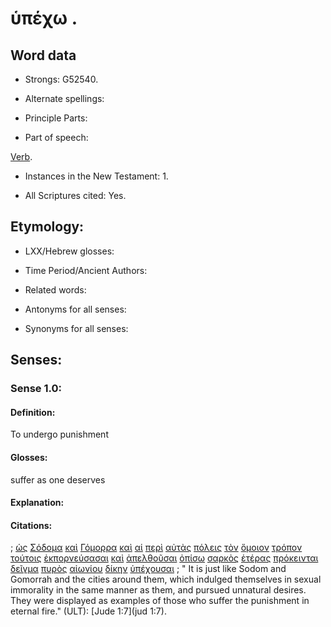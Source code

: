 # ὑπέχω .

<!-- Status: S2=NeedsFinalCheck -->
<!-- Lexica used for edits: BDAG, FFM, LN, A-S -->

## Word data

* Strongs: G52540.


* Alternate spellings:

* Principle Parts: 

* Part of speech: 

[Verb](http://ugg.readthedocs.io/en/latest/verb.html).

* Instances in the New Testament: 1.

* All Scriptures cited: Yes.

## Etymology: 

* LXX/Hebrew glosses: 

* Time Period/Ancient Authors: 

* Related words: 

* Antonyms for all senses:

* Synonyms for all senses: 

## Senses:

### Sense 1.0:

#### Definition: 

To undergo punishment

#### Glosses:

suffer as one deserves

#### Explanation:

#### Citations:

; [ὡς](../G56130/01.md) [Σόδομα](../G46700/01.md) [καὶ](../G25320/01.md) [Γόμορρα](../G11160/01.md) [καὶ](../G25320/01.md) [αἱ](../G35880/01.md) [περὶ](../G40120/01.md) [αὐτὰς](../G08460/01.md) [πόλεις](../G41720/01.md) [τὸν](../G35880/01.md) [ὅμοιον](../G36640/01.md) [τρόπον](../G51580/01.md) [τούτοις](../G37780/01.md) [ἐκπορνεύσασαι](../G16080/01.md) [καὶ](../G25320/01.md) [ἀπελθοῦσαι](../G05650/01.md) [ὀπίσω](../G36940/01.md) [σαρκὸς](../G45610/01.md) [ἑτέρας](../G20870/01.md) [πρόκεινται](../G42950/01.md) [δεῖγμα](../G11640/01.md) [πυρὸς](../G44420/01.md) [αἰωνίου](../G01660/01.md) [δίκην](../G13490/01.md) [ὑπέχουσαι](../G52540/01.md)
; " It is just like Sodom and Gomorrah and the cities around them, which indulged themselves in sexual immorality in the same manner as them, and pursued unnatural desires. They were displayed as examples of those who suffer the punishment in eternal fire." (ULT): 
[Jude 1:7](jud 1:7).
